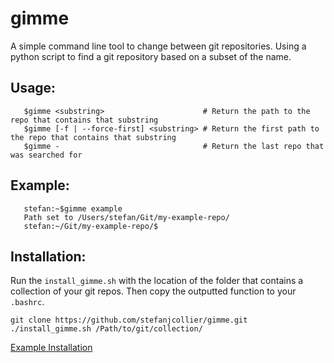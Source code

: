# gimme
A simple command line tool to change between git repositories.
Using a python script to find a git repository based on a subset of the name.

## Usage:
```
   $gimme <substring>                      # Return the path to the repo that contains that substring
   $gimme [-f | --force-first] <substring> # Return the first path to the repo that contains that substring
   $gimme -                                # Return the last repo that was searched for
```
## Example:
```
   stefan:~$gimme example
   Path set to /Users/stefan/Git/my-example-repo/
   stefan:~/Git/my-example-repo/$ 
```
## Installation:
Run the `install_gimme.sh` with the location of the folder that contains a collection of your git repos.
Then copy the outputted function to your `.bashrc`.
```
git clone https://github.com/stefanjcollier/gimme.git
./install_gimme.sh /Path/to/git/collection/
```
[Example Installation](pages/example_install.md)

